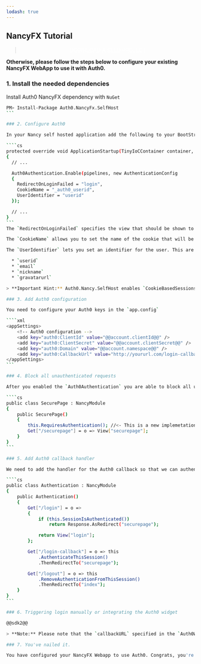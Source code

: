 ```yaml
---
lodash: true
---
```


## NancyFX Tutorial

<div class="package" style="text-align: center;">
  <blockquote>
    <a href="https://docs.auth0.com/Auth0.NancyFx.SelfHost/master/create-package?path=sample&type=server@@account.clientParam@@" class="btn btn-lg btn-success btn-package" style="text-transform: uppercase; color: white">
      <span style="display: block">Download a Seed project</span>
    </a> 
  </blockquote>
</div>

**Otherwise, please follow the steps below to configure your existing NancyFX WebApp to use it with Auth0.**

### 1. Install the needed dependencies

Install Auth0 NancyFX dependency with `NuGet`

````bash
PM> Install-Package Auth0.NancyFx.SelfHost
```

### 2. Configure Auth0

In your Nancy self hosted application add the following to your BootStrapper:

````cs
protected override void ApplicationStartup(TinyIoCContainer container, IPipelines pipelines)
{
  // ...

  Auth0Authentication.Enable(pipelines, new AuthenticationConfig
  {
    RedirectOnLoginFailed = "login",
    CookieName = "_auth0_userid",
    UserIdentifier = "userid"
  });

  // ...
}
```
The `RedirectOnLoginFailed` specifies the view that should be shown to an authenticated user when he tries to access a restricted view.

The `CookieName` allows you to set the name of the cookie that will be used to save the User information.

The `UserIdentifier` lets you set an identifier for the user. This are the fields that are available to use right now:

  * `userid`
  * `email`
  * `nickname`
  * `gravatarurl`

> **Important Hint:** Auth0.Nancy.SelfHost enables `CookieBasedSessions` setting in the background. If you use this setting in your app as well, you should switch it off.

### 3. Add Auth0 configuration

You need to configure your Auth0 keys in the `app.config`

````xml
<appSettings>
    <!-- Auth0 configuration -->
    <add key="auth0:ClientId" value="@@account.clientId@@" />
    <add key="auth0:ClientSecret" value="@@account.clientSecret@@" />
    <add key="auth0:Domain" value="@@account.namespace@@" />
    <add key="auth0:CallbackUrl" value="http://yoururl.com/login-callback" />
</appSettings>
```

### 4. Block all unauthenticated requests

After you enabled the `Auth0Authentication` you are able to block all unauthenticated requests with the following code.

````cs
public class SecurePage : NancyModule
{
    public SecurePage()
    {
        this.RequiresAuthentication(); //<- This is a new implemetation of default extension
        Get["/securepage"] = o => View["securepage"];
    }
}
```

### 5. Add Auth0 callback handler

We need to add the handler for the Auth0 callback so that we can authenticate the user and get his information. We also need to add an endpoint to let users Login and Logout

````cs
public class Authentication : NancyModule
{
    public Authentication()
    {
        Get["/login"] = o =>
        {
            if (this.SessionIsAuthenticated())
                return Response.AsRedirect("securepage");

            return View["login"];
        };

        Get["/login-callback"] = o => this
            .AuthenticateThisSession()
            .ThenRedirectTo("securepage");

        Get["/logout"] = o => this
            .RemoveAuthenticationFromThisSession()
            .ThenRedirectTo("index");
    }
}
```

### 6. Triggering login manually or integrating the Auth0 widget

@@sdk2@@

> **Note:** Please note that the `callbackURL` specified in the `Auth0Widget` constructor **must match** the one specified in the previous step

### 7. You've nailed it.

You have configured your NancyFX Webapp to use Auth0. Congrats, you're awesome!



